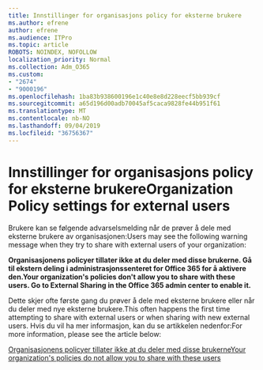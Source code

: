 ```yaml
---
title: Innstillinger for organisasjons policy for eksterne brukere
ms.author: efrene
author: efrene
ms.audience: ITPro
ms.topic: article
ROBOTS: NOINDEX, NOFOLLOW
localization_priority: Normal
ms.collection: Adm_O365
ms.custom:
- "2674"
- "9000196"
ms.openlocfilehash: 1ba83b938600196e1c40e8e8d228eecf5bb939cf
ms.sourcegitcommit: a65d196d00adb70045af5caca9828fe44b951f61
ms.translationtype: MT
ms.contentlocale: nb-NO
ms.lasthandoff: 09/04/2019
ms.locfileid: "36756367"
---
```

# <a name="organization-policy-settings-for-external-users"></a><span data-ttu-id="46a2a-102">Innstillinger for organisasjons policy for eksterne brukere</span><span class="sxs-lookup"><span data-stu-id="46a2a-102">Organization Policy settings for external users</span></span>

<span data-ttu-id="46a2a-103">Brukere kan se følgende advarselsmelding når de prøver å dele med eksterne brukere av organisasjonen:</span><span class="sxs-lookup"><span data-stu-id="46a2a-103">Users may see the following warning message when they try to share with external users of your organization:</span></span> 

   <span data-ttu-id="46a2a-104">**Organisasjonens policyer tillater ikke at du deler med disse brukerne. Gå til ekstern deling i administrasjonssenteret for Office 365 for å aktivere den.**</span><span class="sxs-lookup"><span data-stu-id="46a2a-104">**Your organization's policies don't allow you to share with these users. Go to External Sharing in the Office 365 admin center to enable it.**</span></span> 

<span data-ttu-id="46a2a-105">Dette skjer ofte første gang du prøver å dele med eksterne brukere eller når du deler med nye eksterne brukere.</span><span class="sxs-lookup"><span data-stu-id="46a2a-105">This often happens the first time attempting to share with external users or when sharing with new external users.</span></span> <span data-ttu-id="46a2a-106">Hvis du vil ha mer informasjon, kan du se artikkelen nedenfor:</span><span class="sxs-lookup"><span data-stu-id="46a2a-106">For more information, please see the article below:</span></span>

[<span data-ttu-id="46a2a-107">Organisasjonens policyer tillater ikke at du deler med disse brukerne</span><span class="sxs-lookup"><span data-stu-id="46a2a-107">Your organization's policies do not allow you to share with these users</span></span>](https://docs.microsoft.com/sharepoint/support/administration/organization-policies-do-not-allow-you-to-share-with-users-error)






